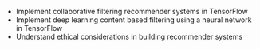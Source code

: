 * Implement collaborative filtering recommender systems in TensorFlow
* Implement deep learning content based filtering using a neural network in TensorFlow
* Understand ethical considerations in building recommender systems
